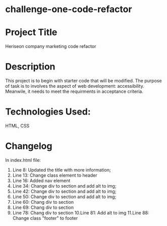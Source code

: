 # challenge-one-code-refactor

# Project Title
Heriseon company marketing code refactor

# Description
This project is to begin with starter code that will be modified. The purpose of task is to involves the aspect of web development: accessibility. Meanwile, it needs to meet the requirments in acceptance criteria.

# Technologies Used:
HTML, CSS

# Changelog
In index.html file:
1. Line 8: Updated the title with more information;
2. Line 13: Change class element to header
3. Line 16: Added nav element
4. Line 34: Change div to section and add alt to img;
5. Line 42: Change div to section and add alt to img;
6. Line 50: Change div to section and add alt to img;
7. Line 60: Chang div to section
8. Line 69: Chang div to section
9. Line 78: Chang div to section
10.Line 81: Add alt to img
11.Line 88: Change class "footer" to footer
